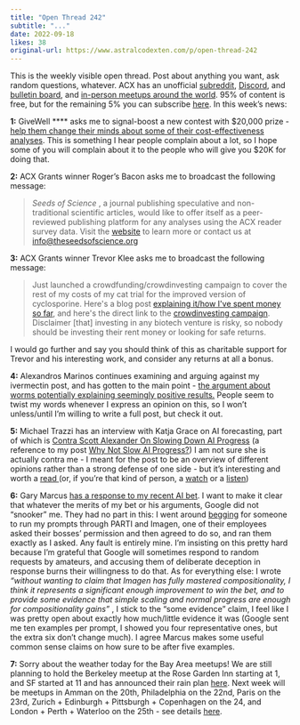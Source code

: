 ```yaml
---
title: "Open Thread 242"
subtitle: "..."
date: 2022-09-18
likes: 38
original-url: https://www.astralcodexten.com/p/open-thread-242
---
```

This is the weekly visible open thread. Post about anything you want, ask random questions, whatever. ACX has an unofficial [subreddit](https://www.reddit.com/r/slatestarcodex/), [Discord](https://discord.gg/RTKtdut), and [bulletin board](https://www.datasecretslox.com/index.php), and [in-person meetups around the world](https://www.lesswrong.com/community?filters%5B0%5D=SSC). 95% of content is free, but for the remaining 5% you can subscribe [here](https://astralcodexten.substack.com/subscribe?). In this week’s news:

 **1:** GiveWell **** asks me to signal-boost a new contest with $20,000 prize - [help them change their minds about some of their cost-effectiveness analyses](https://www.givewell.org/research/change-our-mind-contest). This is something I hear people complain about a lot, so I hope some of you will complain about it to the people who will give you $20K for doing that.

 **2:** ACX Grants winner Roger’s Bacon asks me to broadcast the following message: 

> _Seeds of Science_ , a journal publishing speculative and non-traditional scientific articles, would like to offer itself as a peer-reviewed publishing platform for any analyses using the ACX reader survey data. Visit the [website](https://www.theseedsofscience.org/) to learn more or contact us at [info@theseedsofscience.org](mailto:info@theseedsofscience.org)

 **3:** ACX Grants winner Trevor Klee asks me to broadcast the following message:

> Just launched a crowdfunding/crowdinvesting campaign to cover the rest of my costs of my cat trial for the improved version of cyclosporine. Here's a blog post [explaining it/how I've spent money so far](https://trevorklee.substack.com/p/how-much-my-cat-drug-has-cost), and here's the direct link to the [crowdinvesting campaign](https://wefunder.com/highwaypharmaceuticals). Disclaimer [that] investing in any biotech venture is risky, so nobody should be investing their rent money or looking for safe returns. 

I would go further and say you should think of this as charitable support for Trevor and his interesting work, and consider any returns at all a bonus.

 **4:** Alexandros Marinos continues examining and arguing against my ivermectin post, and has gotten to the main point - [the argument about worms potentially explaining seemingly positive results.](https://doyourownresearch.substack.com/p/do-strongyloides-worms-explain-positive) People seem to twist my words whenever I express an opinion on this, so I won’t unless/until I’m willing to write a full post, but check it out.

 **5:** Michael Trazzi has an interview with Katja Grace on AI forecasting, part of which is [Contra Scott Alexander On Slowing Down AI Progress](https://theinsideview.ai/katja#contra-scott-alexander-on-slowing-down-ai-progress) (a reference to my post [Why Not Slow AI Progress?](https://astralcodexten.substack.com/p/why-not-slow-ai-progress)) I am not sure she is actually contra me - I meant for the post to be an overview of different opinions rather than a strong defense of one side - but it’s interesting and worth a [read ](https://theinsideview.ai/katja#contra-scott-alexander-on-slowing-down-ai-progress)(or, if you’re that kind of person, a [watch](https://www.youtube.com/watch?v=rSw3UVDZge0&feature=emb_imp_woyt) or a [listen](https://open.spotify.com/episode/2DWL4yHn1CtTuargqawbzU?go=1&sp_cid=1582b248029b682565fd3e9c028d57f3&utm_source=embed_player_p&utm_medium=desktop&nd=1))

 **6:** Gary Marcus [has a response to my recent AI bet](https://garymarcus.substack.com/p/did-googleai-just-snooker-one-of). I want to make it clear that whatever the merits of my bet or his arguments, Google did not “snooker” me. They had no part in this: I went around [begging](https://astralcodexten.substack.com/p/open-thread-237) for someone to run my prompts through PARTI and Imagen, one of their employees asked their bosses’ permission and then agreed to do so, and ran them exactly as I asked. Any fault is entirely mine. I’m insisting on this pretty hard because I’m grateful that Google will sometimes respond to random requests by amateurs, and accusing them of deliberate deception in response burns their willingness to do that. As for everything else: I wrote _“without wanting to claim that Imagen has fully mastered compositionality, I think it represents a significant enough improvement to win the bet, and to provide some evidence that simple scaling and normal progress are enough for compositionality gains”_ , I stick to the “some evidence” claim, I feel like I was pretty open about exactly how much/little evidence it was (Google sent me ten examples per prompt, I showed you four representative ones, but the extra six don’t change much). I agree Marcus makes some useful common sense claims on how sure to be after five examples.

 **7:** Sorry about the weather today for the Bay Area meetups! We are still planning to hold the Berkeley meetup at the Rose Garden Inn starting at 1, and SF started at 11 and has announced their rain plan [here](https://www.lesswrong.com/events/zspSy7abCivFwDDJW/san-francisco-ca-acx-meetups-everywhere-2022). Next week will be meetups in Amman on the 20th, Philadelphia on the 22nd, Paris on the 23rd, Zurich + Edinburgh + Pittsburgh + Copenhagen on the 24, and London + Perth + Waterloo on the 25th - see details [here](https://astralcodexten.substack.com/p/meetups-everywhere-2022-times-and).
